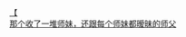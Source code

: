 [【](http://tieba.baidu.com/p/3866317975?see_lz=1&pn=)   
[那个收了一堆师妹，还跟每个师妹都暧昧的师父](http://tieba.baidu.com/p/3865309967?see_lz=1&pn=)   
